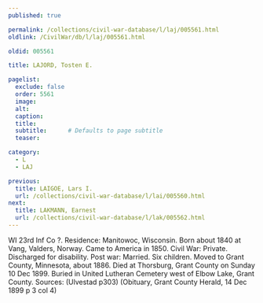 ```yaml
---
published: true

permalink: /collections/civil-war-database/l/laj/005561.html
oldlink: /CivilWar/db/l/laj/005561.html

oldid: 005561

title: LAJORD, Tosten E.

pagelist:
  exclude: false
  order: 5561
  image: 
  alt:
  caption:
  title:
  subtitle:      # Defaults to page subtitle
  teaser:

category: 
  - L 
  - LAJ

previous:
  title: LAIGOE, Lars I.
  url: /collections/civil-war-database/l/lai/005560.html  
next:
  title: LAKMANN, Earnest
  url: /collections/civil-war-database/l/lak/005562.html   
---
```

WI 23rd Inf Co ?. Residence: Manitowoc, Wisconsin. Born about 1840 at Vang, Valders, Norway. Came to America in 1850. Civil War: Private. Discharged for disability. Post war: Married. Six children. Moved to Grant County, Minnesota, about 1886. Died at Thorsburg, Grant County on Sunday 10 Dec 1899. Buried in United Lutheran Cemetery west of Elbow Lake, Grant County. Sources: (Ulvestad p303) (Obituary, Grant County Herald, 14 Dec 1899 p 3 col 4)